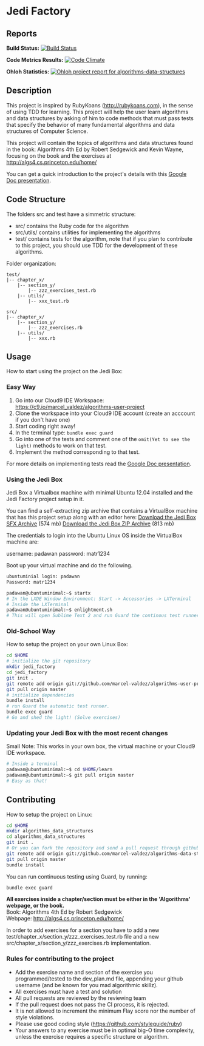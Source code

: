 # Jedi Factory

## Reports
**Build Status:**
[![Build Status](https://secure.travis-ci.org/marcel-valdez/algorithms-data-structures.png?branch=master)](https://travis-ci.org/marcel-valdez/algorithms-data-structures)  
  
**Code Metrics Results:** 
[![Code Climate](https://codeclimate.com/github/marcel-valdez/algorithms-data-structures.png)](https://codeclimate.com/github/marcel-valdez/algorithms-data-structures)
  
**Ohloh Statistics:**
<a href="https://www.ohloh.net/p/algorithms-data-structures?ref=sample" target="_top">
<img alt="Ohloh project report for algorithms-data-structures" border="0" src="https://www.ohloh.net/p/algorithms-data-structures/widgets/project_thin_badge.gif">
</a>

## Description
  
This project is inspired by RubyKoans (http://rubykoans.com), in the sense of using TDD for learning.
This project will help the user learn algorithms and data structures by asking of him to code methods that
must pass tests that specify the behavior of many fundamental algorithms and data structures of Computer Science.

This project will contain the topics of algorithms and data structures found in the book:
Algorithms 4th Ed by Robert Sedgewick and Kevin Wayne, focusing on the book and the exercises at http://algs4.cs.princeton.edu/home/

You can get a quick introduction to the project's details with this [Google Doc presentation](http://bit.ly/UbsG8O).
  
## Code Structure
  
The folders src and test have a simmetric structure:
* src/ contains the Ruby code for the algorithm
* src/utils/ contains utilities for implementing the algorithms
* test/ contains tests for the algorithm, note that if you plan to contribute to this project, you should use TDD for the development of these algorithms.

Folder organization:

````
test/
|-- chapter_x/
    |-- section_y/
        |-- zzz_exercises_test.rb
    |-- utils/
        |-- xxx_test.rb

src/
|-- chapter_x/
    |-- section_y/
        |-- zzz_exercises.rb
    |-- utils/
        |-- xxx.rb
````


## Usage

How to start using the project on the Jedi Box:

### Easy Way

1. Go into our Cloud9 IDE Workspace: https://c9.io/marcel_valdez/algorithms-user-project
2. Clone the workspace into your Cloud9 IDE account (create an acccount if you don't have one)
3. Start coding right away!
4. In the terminal type: `bundle exec guard`
5. Go into one of the tests and comment one of the `omit(Yet to see the light)` methods to work on that test.
6. Implement the method corresponding to that test.

For more details on implementing tests read the [Google Doc presentation](http://bit.ly/UbsG8O).

### Using the Jedi Box

Jedi Box a Virtualbox machine with minimal Ubuntu 12.04 installed and the Jedi Factory project setup in it.

You can find a self-extracting zip archive that contains a VirtualBox machine that has this project
setup along with an editor here:
[Download the Jedi Box SFX Archive](http://bit.ly/11bDCb5) (574 mb)
[Download the Jedi Box ZIP Archive](http://bit.ly/115RR11) (813 mb)

The credentials to login into the Ubuntu Linux OS inside the VirtualBox machine are:

username: padawan
password: matr1234

Boot up your virtual machine and do the following.

````bash
ubuntuminial login: padawan
Password: matr1234

padawan@ubuntuminimal:~$ startx
# In the LXDE Window Environment: Start -> Accessories -> LXTerminal
# Inside the LXTerminal
padawan@ubuntuminimal:~$ enlightment.sh
# This will open Sublime Text 2 and run Guard the continous test runner
````

### Old-School Way

How to setup the project on your own Linux Box:

````bash
cd $HOME
# initialize the git repository
mkdir jedi_factory
cd jedi_factory
git init .
git remote add origin git://github.com/marcel-valdez/algorithms-user-project.git
git pull origin master
# initialize dependencies
bundle install
# run Guard the automatic test runner.
bundle exec guard
# Go and shed the light! (Solve exercises)
````

### Updating your Jedi Box with the most recent changes

Small Note: This works in your own box, the virtual machine or your Cloud9 IDE workspace.

````bash
# Inside a terminal
padawan@ubuntuminimal:~$ cd $HOME/learn
padawan@ubuntuminimal:~$ git pull origin master
# Easy as that!
````


## Contributing
  
How to setup the project on Linux:

````bash
cd $HOME
mkdir algorithms_data_structures
cd algorithms_data_structures
git init .
# Or you can fork the repository and send a pull request through github to contribute.
git remote add origin git://github.com/marcel-valdez/algorithms-data-structures.git
git pull origin master
bundle install
````

You can run continuous testing using Guard, by running:
```` bash
bundle exec guard
````

**All exercises inside a chapter/section must be either in the 'Algorithms' webpage, or the book.**  
Book: Algorithms 4th Ed by Robert Sedgewick  
Webpage: http://algs4.cs.princeton.edu/home/

In order to add exercises for a section you have to add a new test/chapter_x/section_y/zzz_exercises_test.rb file and a new src/chapter_x/section_y/zzz_exercises.rb implementation.
  
### Rules for contributing to the project

* Add the exercise name and section of the exercise you programmed/tested to the dev_plan.md file, appending
  your github username (and be known for you mad algorithmic skillz).
* All exercises must have a test and solution
* All pull requests are reviewed by the reviewing team
* If the pull request does not pass the CI process, it is rejected.
* It is not allowed to increment the minimum Flay score nor the number of style violations.
* Please use good coding style (https://github.com/styleguide/ruby)
* Your answers to any exercise must be in optimal big-O time complexity, unless the exercise requires a specific structure or
algorithm.
